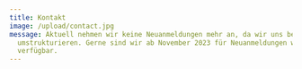 ```yaml
---
title: Kontakt
image: /upload/contact.jpg
message: Aktuell nehmen wir keine Neuanmeldungen mehr an, da wir uns beruflich
  umstrukturieren. Gerne sind wir ab November 2023 für Neuanmeldungen wieder
  verfügbar.
---
```

